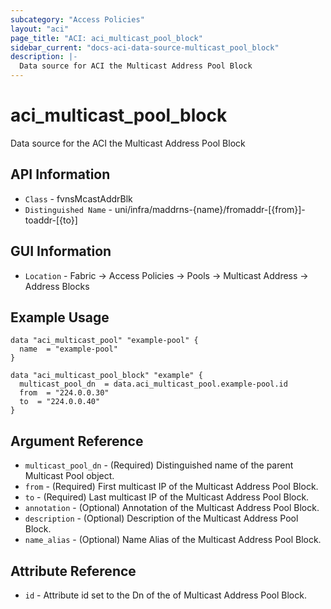 ```yaml
---
subcategory: "Access Policies"
layout: "aci"
page_title: "ACI: aci_multicast_pool_block"
sidebar_current: "docs-aci-data-source-multicast_pool_block"
description: |-
  Data source for ACI the Multicast Address Pool Block
---
```


# aci_multicast_pool_block #

Data source for the ACI the Multicast Address Pool Block

## API Information ##

* `Class` - fvnsMcastAddrBlk
* `Distinguished Name` - uni/infra/maddrns-{name}/fromaddr-[{from}]-toaddr-[{to}]

## GUI Information ##

* `Location` - Fabric -> Access Policies -> Pools -> Multicast Address -> Address Blocks

## Example Usage ##

```hcl
data "aci_multicast_pool" "example-pool" {
  name  = "example-pool"
}

data "aci_multicast_pool_block" "example" {
  multicast_pool_dn  = data.aci_multicast_pool.example-pool.id
  from  = "224.0.0.30"
  to  = "224.0.0.40"
}
```

## Argument Reference ##

* `multicast_pool_dn` - (Required) Distinguished name of the parent Multicast Pool object.
* `from` - (Required) First multicast IP of the Multicast Address Pool Block.
* `to` - (Required) Last multicast IP of the Multicast Address Pool Block.
* `annotation` - (Optional) Annotation of the Multicast Address Pool Block.
* `description` - (Optional) Description of the Multicast Address Pool Block.
* `name_alias` - (Optional) Name Alias of the Multicast Address Pool Block.

## Attribute Reference ##

* `id` - Attribute id set to the Dn of the of Multicast Address Pool Block.
